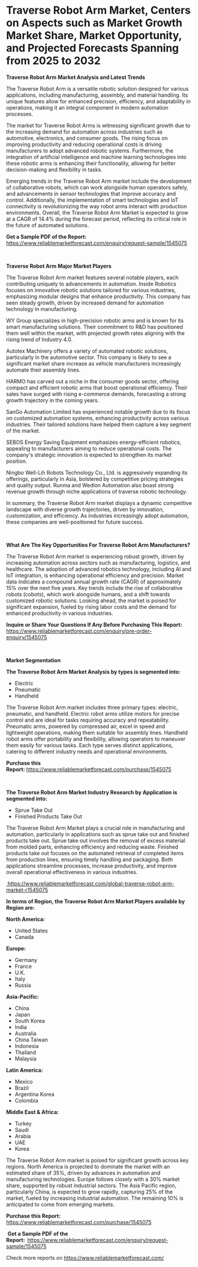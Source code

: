 <p><h1>Traverse Robot Arm Market, Centers on Aspects such as Market Growth Market Share, Market Opportunity, and Projected Forecasts Spanning from 2025 to 2032</h1></p><p><strong>Traverse Robot Arm Market Analysis and Latest Trends</strong></p>
<p><p>The Traverse Robot Arm is a versatile robotic solution designed for various applications, including manufacturing, assembly, and material handling. Its unique features allow for enhanced precision, efficiency, and adaptability in operations, making it an integral component in modern automation processes.</p><p>The market for Traverse Robot Arms is witnessing significant growth due to the increasing demand for automation across industries such as automotive, electronics, and consumer goods. The rising focus on improving productivity and reducing operational costs is driving manufacturers to adopt advanced robotic systems. Furthermore, the integration of artificial intelligence and machine learning technologies into these robotic arms is enhancing their functionality, allowing for better decision-making and flexibility in tasks.</p><p>Emerging trends in the Traverse Robot Arm market include the development of collaborative robots, which can work alongside human operators safely, and advancements in sensor technologies that improve accuracy and control. Additionally, the implementation of smart technologies and IoT connectivity is revolutionizing the way robot arms interact with production environments. Overall, the Traverse Robot Arm Market is expected to grow at a CAGR of 14.4% during the forecast period, reflecting its critical role in the future of automated solutions.</p></p>
<p><strong>Get a Sample PDF of the Report:&nbsp;</strong> <a href="https://www.reliablemarketforecast.com/enquiry/request-sample/1545075?utm_campaign=3452&utm_medium=2&utm_source=Github&utm_content=ia&utm_term=11042025&utm_id=traverse-robot-arm">https://www.reliablemarketforecast.com/enquiry/request-sample/1545075</a></p>
<p>&nbsp;</p>
<p><strong>Traverse Robot Arm Major Market Players</strong></p>
<p><p>The Traverse Robot Arm market features several notable players, each contributing uniquely to advancements in automation. Inside Robotics focuses on innovative robotic solutions tailored for various industries, emphasizing modular designs that enhance productivity. This company has seen steady growth, driven by increased demand for automation technology in manufacturing.</p><p>WY Group specializes in high-precision robotic arms and is known for its smart manufacturing solutions. Their commitment to R&D has positioned them well within the market, with projected growth rates aligning with the rising trend of Industry 4.0.</p><p>Autotex Machinery offers a variety of automated robotic solutions, particularly in the automotive sector. This company is likely to see a significant market share increase as vehicle manufacturers increasingly automate their assembly lines.</p><p>HARMO has carved out a niche in the consumer goods sector, offering compact and efficient robotic arms that boost operational efficiency. Their sales have surged with rising e-commerce demands, forecasting a strong growth trajectory in the coming years.</p><p>SanGo Automation Limited has experienced notable growth due to its focus on customized automation systems, enhancing productivity across various industries. Their tailored solutions have helped them capture a key segment of the market.</p><p>SEBOS Energy Saving Equipment emphasizes energy-efficient robotics, appealing to manufacturers aiming to reduce operational costs. The company's strategic innovation is expected to strengthen its market position.</p><p>Ningbo Well-Lih Robots Technology Co., Ltd. is aggressively expanding its offerings, particularly in Asia, bolstered by competitive pricing strategies and quality output. Runma and Wedlon Automation also boast strong revenue growth through niche applications of traverse robotic technology.</p><p>In summary, the Traverse Robot Arm market displays a dynamic competitive landscape with diverse growth trajectories, driven by innovation, customization, and efficiency. As industries increasingly adopt automation, these companies are well-positioned for future success.</p></p>
<p>&nbsp;</p>
<p><strong>What Are The Key Opportunities For Traverse Robot Arm Manufacturers?</strong></p>
<p><p>The Traverse Robot Arm market is experiencing robust growth, driven by increasing automation across sectors such as manufacturing, logistics, and healthcare. The adoption of advanced robotics technology, including AI and IoT integration, is enhancing operational efficiency and precision. Market data indicates a compound annual growth rate (CAGR) of approximately 15% over the next five years. Key trends include the rise of collaborative robots (cobots), which work alongside humans, and a shift towards customized robotic solutions. Looking ahead, the market is poised for significant expansion, fueled by rising labor costs and the demand for enhanced productivity in various industries.</p></p>
<p><strong>Inquire or Share Your Questions If Any Before Purchasing This Report:</strong> <a href="https://www.reliablemarketforecast.com/enquiry/pre-order-enquiry/1545075?utm_campaign=3452&utm_medium=2&utm_source=Github&utm_content=ia&utm_term=11042025&utm_id=traverse-robot-arm">https://www.reliablemarketforecast.com/enquiry/pre-order-enquiry/1545075</a></p>
<p>&nbsp;</p>
<p><strong>Market Segmentation</strong></p>
<p><strong>The Traverse Robot Arm Market Analysis by types is segmented into:</strong></p>
<p><ul><li>Electric</li><li>Pneumatic</li><li>Handheld</li></ul></p>
<p><p>The Traverse Robot Arm market includes three primary types: electric, pneumatic, and handheld. Electric robot arms utilize motors for precise control and are ideal for tasks requiring accuracy and repeatability. Pneumatic arms, powered by compressed air, excel in speed and lightweight operations, making them suitable for assembly lines. Handheld robot arms offer portability and flexibility, allowing operators to maneuver them easily for various tasks. Each type serves distinct applications, catering to different industry needs and operational environments.</p></p>
<p><strong>Purchase this Report:&nbsp;</strong><a href="https://www.reliablemarketforecast.com/purchase/1545075?utm_campaign=3452&utm_medium=2&utm_source=Github&utm_content=ia&utm_term=11042025&utm_id=traverse-robot-arm">https://www.reliablemarketforecast.com/purchase/1545075</a></p>
<p>&nbsp;</p>
<p><strong>The Traverse Robot Arm Market Industry Research by Application is segmented into:</strong></p>
<p><ul><li>Sprue Take Out</li><li>Finished Products Take Out</li></ul></p>
<p><p>The Traverse Robot Arm Market plays a crucial role in manufacturing and automation, particularly in applications such as sprue take out and finished products take out. Sprue take out involves the removal of excess material from molded parts, enhancing efficiency and reducing waste. Finished products take out focuses on the automated retrieval of completed items from production lines, ensuring timely handling and packaging. Both applications streamline processes, increase productivity, and improve overall operational effectiveness in various industries.</p></p>
<p><a href="https://www.reliablemarketforecast.com/global-traverse-robot-arm-market-r1545075?utm_campaign=3452&utm_medium=2&utm_source=Github&utm_content=ia&utm_term=11042025&utm_id=traverse-robot-arm">&nbsp;https://www.reliablemarketforecast.com/global-traverse-robot-arm-market-r1545075</a></p>
<p><strong>In terms of Region, the Traverse Robot Arm Market Players available by Region are:</strong></p>
<p>
    <p> <strong> North America: </strong>
        <ul>
            <li>United States</li>
            <li>Canada</li>
        </ul>
        </p> 
    <p> <strong> Europe: </strong>
        <ul>
            <li>Germany</li>
            <li>France</li>
            <li>U.K.</li>
            <li>Italy</li>
            <li>Russia</li>
        </ul>
        </p> 
    <p> <strong> Asia-Pacific: </strong>
        <ul>
            <li>China</li>
            <li>Japan</li>
            <li>South Korea</li>
            <li>India</li>
            <li>Australia</li>
            <li>China Taiwan</li>
            <li>Indonesia</li>
            <li>Thailand</li>
            <li>Malaysia</li>
        </ul>
        </p> 
    <p> <strong> Latin America: </strong>
        <ul>
            <li>Mexico</li>
            <li>Brazil</li>
            <li>Argentina Korea</li>
            <li>Colombia</li>
        </ul>
        </p> 
    <p> <strong> Middle East & Africa: </strong>
        <ul>
            <li>Turkey</li>
            <li>Saudi</li>
            <li>Arabia</li>
            <li>UAE</li>
            <li>Korea</li>
        </ul>
    </p>
    </p>
<p><p>The Traverse Robot Arm market is poised for significant growth across key regions. North America is projected to dominate the market with an estimated share of 35%, driven by advances in automation and manufacturing technologies. Europe follows closely with a 30% market share, supported by robust industrial sectors. The Asia Pacific region, particularly China, is expected to grow rapidly, capturing 25% of the market, fueled by increasing industrial automation. The remaining 10% is anticipated to come from emerging markets.</p></p>
<p><strong>Purchase this Report: </strong><a href="https://www.reliablemarketforecast.com/purchase/1545075?utm_campaign=3452&utm_medium=2&utm_source=Github&utm_content=ia&utm_term=11042025&utm_id=traverse-robot-arm">https://www.reliablemarketforecast.com/purchase/1545075</a></p>
<p>&nbsp;<strong>Get a Sample PDF of the Report:&nbsp;&nbsp;</strong><a href="https://www.reliablemarketforecast.com/enquiry/request-sample/1545075?utm_campaign=3452&utm_medium=2&utm_source=Github&utm_content=ia&utm_term=11042025&utm_id=traverse-robot-arm">https://www.reliablemarketforecast.com/enquiry/request-sample/1545075</a></p>
<p><strong></strong></p>
<p>Check more reports on <a href="https://www.reliablemarketforecast.com/?utm_campaign=3452&utm_medium=2&utm_source=Github&utm_content=ia&utm_term=11042025&utm_id=traverse-robot-arm">https://www.reliablemarketforecast.com/</a></p>